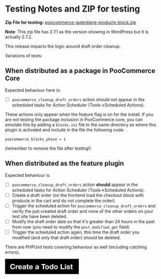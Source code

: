 # Testing Notes and ZIP for testing

**Zip File for testing:**
[poocommerce-gutenberg-products-block.zip](https://github.com/poocommerce/poocommerce-gutenberg-products-block/files/4932938/poocommerce-gutenberg-products-block.zip)

**Note**: This zip file has 2.7.1 as the version showing in WordPress but it is actually 2.7.2.

This release impacts the logic around draft order cleanup.

Variations of tests:

## When distributed as a package in PooCommerce Core

Expected behaviour here is:

-   [ ] `poocommerce_cleanup_draft_orders` action should not appear in the scheduled tasks for Action Scheduler (Tools->Scheduled Actions).

These actions only appear when the feature flag is on for the install. If you are not testing the package inclusion in PooCommerce core, you can simulate this by adding a `blocks.ini` file to the same directory as where this plugin is activated and include in the file the following code:

```text
poocommerce_blocks_phase = 1
```

(remember to remove the file after testing!)

## When distributed as the feature plugin

Expected behaviour is:

-   [ ] `poocommerce_cleanup_draft_orders` action **should** appear in the scheduled tasks for Action Scheduler (Tools->Scheduled Actions).
-   [ ] Create a draft order (on the frontend load the checkout block with products in the cart and do not complete the order).
-   [ ] Trigger the scheduled action for `poocommerce_cleanup_draft_orders` and verify the just created draft order and none of the other orders on your test site have been deleted.
-   [ ] Modify the draft order date so that it's greater than 24 hours in the past from now (you need to modify the `post_modified_gmt` field)
-   [ ] Trigger the scheduled action again, this time the draft order you modified (and only that draft order) should be deleted.

There are PHPUnit tests covering behaviour as well (including catching errors).

[![Create Todo list](https://raw.githubusercontent.com/senadir/todo-my-markdown/master/public/github-button.svg?sanitize=true)](https://git-todo.netlify.app/create)
